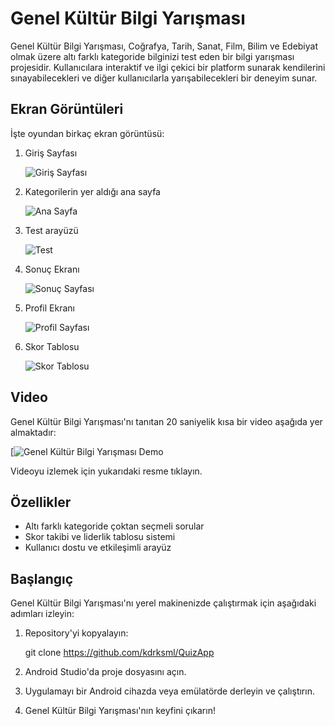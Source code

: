 # Genel Kültür Bilgi Yarışması

Genel Kültür Bilgi Yarışması, Coğrafya, Tarih, Sanat, Film, Bilim ve Edebiyat olmak üzere altı farklı kategoride bilginizi test eden bir bilgi yarışması projesidir. Kullanıcılara interaktif ve ilgi çekici bir platform sunarak kendilerini sınayabilecekleri ve diğer kullanıcılarla yarışabilecekleri bir deneyim sunar.

## Ekran Görüntüleri

İşte oyundan birkaç ekran görüntüsü:

1. Giriş Sayfası 

   ![Giriş Sayfası](/screenshots/login.png)

2. Kategorilerin yer aldığı ana sayfa 

   ![Ana Sayfa](/screenshots/mainpage.png)

3. Test arayüzü

   ![Test](/screenshots/test.png)

4. Sonuç Ekranı

   ![Sonuç Sayfası](/screenshots/result.png)

5. Profil Ekranı

   ![Profil Sayfası](/screenshots/profile.png)

6. Skor Tablosu

   ![Skor Tablosu](/screenshots/scoretable.png)

## Video

Genel Kültür Bilgi Yarışması'nı tanıtan 20 saniyelik kısa bir video aşağıda yer almaktadır:

[![Genel Kültür Bilgi Yarışması Demo](https://drive.google.com/file/d/1upz-hzTjU9WSg0l39ziBGBGPnb43-aew/view?usp=share_link)

Videoyu izlemek için yukarıdaki resme tıklayın.

## Özellikler

- Altı farklı kategoride çoktan seçmeli sorular
- Skor takibi ve liderlik tablosu sistemi
- Kullanıcı dostu ve etkileşimli arayüz

## Başlangıç

Genel Kültür Bilgi Yarışması'nı yerel makinenizde çalıştırmak için aşağıdaki adımları izleyin:

1. Repository'yi kopyalayın:

   git clone https://github.com/kdrksml/QuizApp
 
2. Android Studio'da proje dosyasını açın.

3. Uygulamayı bir Android cihazda veya emülatörde derleyin ve çalıştırın.

4. Genel Kültür Bilgi Yarışması'nın keyfini çıkarın!
